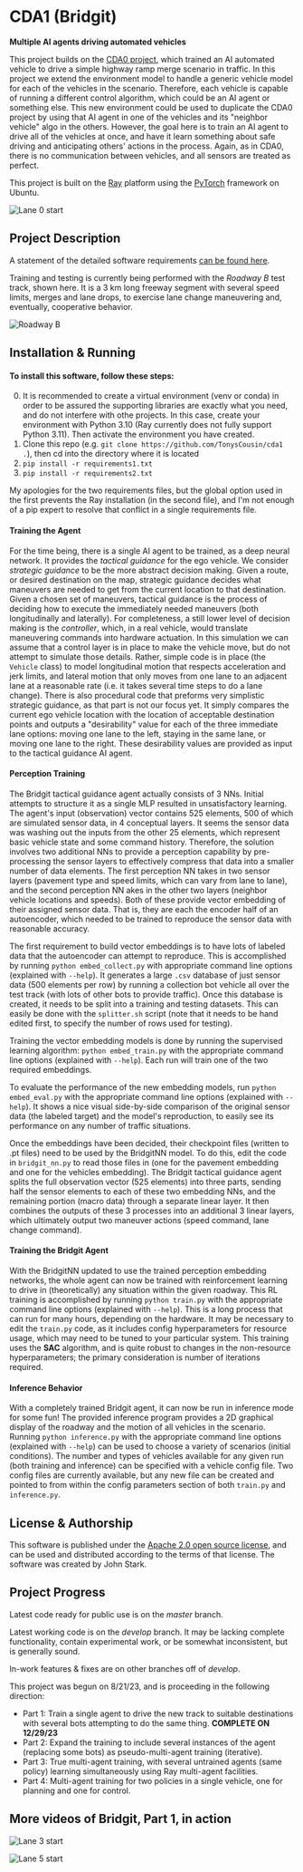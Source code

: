 # CDA1 (Bridgit)
**Multiple AI agents driving automated vehicles**

This project builds on the [CDA0 project](https://github.com/TonysCousin/cda0), which trained an AI automated vehicle to drive a simple highway ramp merge scenario in traffic.
In this project we extend the environment model to handle a generic vehicle model for each of the vehicles in the scenario.
Therefore, each vehicle is capable of running a different control algorithm, which could be an AI agent or something else.
This new environment could be used to duplicate the CDA0 project by using that AI agent in one of the vehicles and its "neighbor vehicle" algo in the others.
However, the goal here is to train an AI agent to drive all of the vehicles at once, and have it learn something about safe driving and anticipating others' actions in the process.
Again, as in CDA0, there is no communication between vehicles, and all sensors are treated as perfect.

This project is built on the [Ray](https://www.ray.io) platform using the [PyTorch](https://pytorch.org) framework on Ubuntu.

![Lane 0 start](docs/images/cda1.1-L0.gif)


## Project Description
A statement of the detailed software requirements [can be found here](docs/cda1_rqmts.txt).

Training and testing is currently being performed with the _Roadway B_ test track, shown here. It is a 3 km long freeway segment with several speed limits, merges and lane drops, to exercise lane change maneuvering and, eventually, cooperative behavior.

![Roadway B](docs/images/RoadwayB_map.png)

## Installation & Running

#### To install this software, follow these steps:

0. It is recommended to create a virtual environment (venv or conda) in order to be assured the supporting libraries are exactly what you need, and do not interfere with othe projects. In this case, create your environment with Python 3.10 (Ray currently does not fully support Python 3.11). Then activate the environment you have created.
1. Clone this repo (e.g. `git clone https://github.com/TonysCousin/cda1 .`), then cd into the directory where it is located
2. `pip install -r requirements1.txt`
3. `pip install -r requirements2.txt`

My apologies for the two requirements files, but the global option used in the first prevents the Ray installation (in the second file), and I'm not enough of a pip expert to resolve that conflict in a single requirements file.

#### Training the Agent

For the time being, there is a single AI agent to be trained, as a deep neural network.
It provides the _tactical guidance_ for the ego vehicle.
We consider _strategic guidance_ to be the more abstract decision making.
Given a route, or desired destination on the map, strategic guidance decides what maneuvers are needed to get from the current location to that destination.
Given a chosen set of maneuvers, tactical guidance is the process of deciding how to execute the immediately needed maneuvers (both longitudinally and laterally).
For completeness, a still lower level of decision making is the _controller_, which, in a real vehicle, would translate maneuvering commands into hardware actuation.
In this simulation we can assume that a control layer is in place to make the vehicle move, but do not attempt to simulate those details.
Rather, simple code is in place (the `Vehicle` class) to model longitudinal motion that respects acceleration and jerk limits, and lateral motion that only moves from one lane to an adjacent lane at a reasonable rate (i.e. it takes several time steps to do a lane change).
There is also procedural code that preforms very simplistic strategic guidance, as that part is not our focus yet.
It simply compares the current ego vehicle location with the location of acceptable destination points and outputs a "desirability" value for each of the three immediate lane options: moving one lane to the left, staying in the same lane, or moving one lane to the right.
These desirability values are provided as input to the tactical guidance AI agent.

#### Perception Training

The Bridgit tactical guidance agent actually consists of 3 NNs.
Initial attempts to structure it as a single MLP resulted in unsatisfactory learning.
The agent's input (observation) vector contains 525 elements, 500 of which are simulated sensor data, in 4 conceptual layers.
It seems the sensor data was washing out the inputs from the other 25 elements, which represent basic vehicle state and some command history.
Therefore, the solution involves two additional NNs to provide a perception capability by pre-processing the sensor layers to effectively compress that data into a smaller number of data elements.
The first perception NN takes in two sensor layers (pavement type and speed limits, which can vary from lane to lane), and the second perception NN akes in the other two layers (neighbor vehicle locations and speeds).
Both of these provide vector embedding of their assigned sensor data.
That is, they are each the encoder half of an autoencoder, which needed to be trained to reproduce the sensor data with reasonable accuracy.

The first requirement to build vector embeddings is to have lots of labeled data that the autoencoder can attempt to reproduce.
This is accomplished by running
  `python embed_collect.py`
with appropriate command line options (explained with `--help`).
It generates a large `.csv` database of just sensor data (500 elements per row) by running a collection bot vehicle all over the test track (with lots of other bots to provide traffic).
Once this database is created, it needs to be split into a training and testing datasets.
This can easily be done with the `splitter.sh` script (note that it needs to be hand edited first, to specify the number of rows used for testing).

Training the vector embedding models is done by running the supervised learning algorithm:
  `python embed_train.py`
with the appropriate command line options (explained with `--help`).
Each run will train one of the two required embeddings.

To evaluate the performance of the new embedding models, run
  `python embed_eval.py`
with the appropriate command line options (explained with `--help`).
It shows a nice visual side-by-side comparison of the original sensor data (the labeled target) and the model's reproduction, to easily see its performance on any number of traffic situations.

Once the embeddings have been decided, their checkpoint files (written to .pt files) need to be used by the BridgitNN model.
To do this, edit the code in `bridgit_nn.py` to read those files in (one for the pavement embedding and one for the vehicles embedding).
The Bridgit tactical guidance agent splits the full observation vector (525 elements) into three parts, sending half the sensor elements to each of these two embedding NNs, and the remaining portion (macro data) through a separate linear layer.
It then combines the outputs of these 3 processes into an additional 3 linear layers, which ultimately output two maneuver actions (speed command, lane change command).

#### Training the Bridgit Agent

With the BridgitNN updated to use the trained perception embedding networks, the whole agent can now be trained with reinforcement learning to drive in (theoretically) any situation within the given roadway.
This RL training is accomplished by running
  `python train.py`
with the appropriate command line options (explained with `--help`).
This is a long process that can run for many hours, depending on the hardware.
It may be necessary to edit the `train.py` code, as it includes config hyperparameters for resource usage, which may need to be tuned to your particular system.
This training uses the **SAC** algorithm, and is quite robust to changes in the non-resource hyperparameters; the primary consideration is number of iterations required.

#### Inference Behavior

With a completely trained Bridgit agent, it can now be run in inference mode for some fun!
The provided inference program provides a 2D graphical display of the roadway and the motion of all vehicles in the scenario.
Running
  `python inference.py`
with the appropriate command line options (explained with `--help`) can be used to choose a variety of scenarios (initial conditions).
The number and types of vehicles available for any given run (both training and inference) can be specified with a vehicle config file.
Two config files are currently available, but any new file can be created and pointed to from within the config parameters section of both `train.py` and `inference.py`.

## License & Authorship
This software is published under the [Apache 2.0 open source license](LICENSE), and can be used and distributed according to the terms of that license.
The software was created by John Stark.

## Project Progress
Latest code ready for public use is on the _master_ branch.

Latest working code is on the _develop_ branch. It may be lacking complete functionality, contain experimental work, or be somewhat inconsistent, but is generally sound.

In-work features & fixes are on other branches off of _develop_.

This project was begun on 8/21/23, and is proceeding in the following direction:
- Part 1:  Train a single agent to drive the new track to suitable destinations with several bots attempting to do the same thing. **COMPLETE ON 12/29/23**
- Part 2:  Expand the training to include several instances of the agent (replacing some bots) as pseudo-multi-agent training (iterative).
- Part 3:  True multi-agent training, with several untrained agents (same policy) learning simultaneously using Ray multi-agent facilities.
- Part 4:  Multi-agent training for two policies in a single vehicle, one for planning and one for control.

## More videos of Bridgit, Part 1, in action

![Lane 3 start](docs/images/cda1.1-L3.gif)

![Lane 5 start](docs/images/cda1.1-L5.gif)
